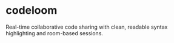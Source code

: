 # codeloom
Real-time collaborative code sharing with clean, readable syntax highlighting and room-based sessions.

